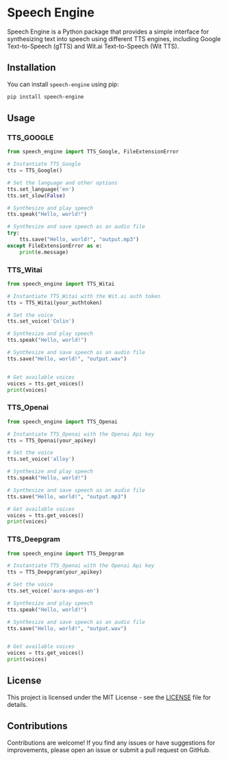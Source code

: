 # Speech Engine

Speech Engine is a Python package that provides a simple interface for synthesizing text into speech using different TTS engines, including Google Text-to-Speech (gTTS) and Wit.ai Text-to-Speech (Wit TTS).

## Installation

You can install `speech-engine` using pip:

```bash
pip install speech-engine
```

## Usage
### TTS_GOOGLE
```python
from speech_engine import TTS_Google, FileExtensionError

# Instantiate TTS_Google
tts = TTS_Google()

# Set the language and other options
tts.set_language('en')
tts.set_slow(False)

# Synthesize and play speech
tts.speak("Hello, world!")

# Synthesize and save speech as an audio file
try:
    tts.save("Hello, world!", "output.mp3")
except FileExtensionError as e:
    print(e.message)
```

### TTS_Witai
```python
from speech_engine import TTS_Witai

# Instantiate TTS_Witai with the Wit.ai auth token
tts = TTS_Witai(your_authtoken)

# Set the voice
tts.set_voice('Colin')

# Synthesize and play speech
tts.speak("Hello, world!")

# Synthesize and save speech as an audio file
tts.save("Hello, world!", "output.wav")


# Get available voices
voices = tts.get_voices()
print(voices)
```

### TTS_Openai
```python
from speech_engine import TTS_Openai

# Instantiate TTS_Openai with the Openai Api key
tts = TTS_Openai(your_apikey)

# Set the voice
tts.set_voice('alloy')

# Synthesize and play speech
tts.speak("Hello, world!")

# Synthesize and save speech as an audio file
tts.save("Hello, world!", "output.mp3")

# Get available voices
voices = tts.get_voices()
print(voices)
```

### TTS_Deepgram
```python
from speech_engine import TTS_Deepgram

# Instantiate TTS_Openai with the Openai Api key
tts = TTS_Deepgram(your_apikey)

# Set the voice
tts.set_voice('aura-angus-en')

# Synthesize and play speech
tts.speak("Hello, world!")

# Synthesize and save speech as an audio file
tts.save("Hello, world!", "output.wav")


# Get available voices
voices = tts.get_voices()
print(voices)
```
## License
This project is licensed under the MIT License - see the [LICENSE](https://github.com/PraaneshSelvaraj/speech_engine/blob/main/LICENSE) file for details.

## Contributions
Contributions are welcome! If you find any issues or have suggestions for improvements, please open an issue or submit a pull request on GitHub.
